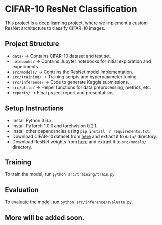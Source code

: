 # CIFAR-10 ResNet Classification

This project is a deep learning project, where we implement a custom ResNet architecture to classify CIFAR-10 images.

## Project Structure
- `data/` → Contains CIFAR-10 dataset and test set.
- `notebooks/` → Contains Jupyter notebooks for initial exploration and experiments.
- `src/models/` → Contains the ResNet model implementation.
- `src/training/` → Training scripts and hyperparameter tuning.
- `src/inference/` → Code to generate Kaggle submissions.
- `src/utils/` → Helper functions for data preprocessing, metrics, etc.
- `reports/` → Final project report and presentations.

## Setup Instructions
- Install Python 3.6.x.
- Install PyTorch 1.0.0 and torchvision 0.2.1.
- Install other dependencies using `pip install -r requirements.txt`.
- Download CIFAR-10 dataset from [here](https://www.cs.toronto.edu/~kriz/cifar.html) and extract it to `data/` directory.
- Download ResNet weights from [here](https://download.pytorch.org/models/resnet101-5d3b4d8f.pth) and extract it to `src/models/` directory.

## Training
To train the model, run `python src/training/train.py`.

## Evaluation
To evaluate the model, run `python src/inference/evaluate.py`.

## More will be added soon.
